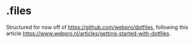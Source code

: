 # .files

Structured for now off of <https://github.com/webpro/dotfiles>, following this article <https://www.webpro.nl/articles/getting-started-with-dotfiles>.
